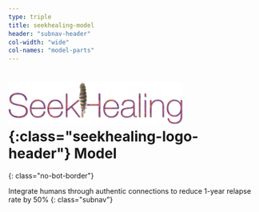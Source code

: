 ```yaml
---
type: triple
title: seekhealing-model
header: "subnav-header"
col-width: "wide"
col-names: "model-parts"
---
```


# ![SeekHealing](/assets/images/seekhealing-logo-header.png){:class="seekhealing-logo-header"} <span class="emphasized-header">Model</span>
{: class="no-bot-border"}

Integrate humans through authentic connections to reduce 1-year relapse rate by 50%
{: class="subnav"}
